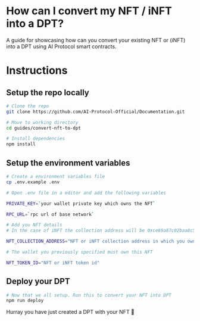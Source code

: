 # How can I convert my NFT / iNFT into a DPT?
A guide for showcasing how can you convert your existing NFT or (iNFT) into a DPT using AI Protocol smart contracts.

# Instructions

## Setup the repo locally
```bash
# Clone the repo
git clone https://github.com/AI-Protocol-Official/Documentation.git

# Move to working directory
cd guides/convert-nft-to-dpt

# Install dependencies
npm install
```

## Setup the environment variables

```bash
# Create a environment variables file
cp .env.example .env

# Open .env file in a editor and add the following variables

PRIVATE_KEY=`your wallet private key which owns the NFT`

RPC_URL=`rpc url of base network`

# Add you NFT details
# In the case of iNFT the collection address will be 0xce69a87c02baa8c5f17ed7eb8b1c2657afc2e1af on Ethereum

NFT_COLLECTION_ADDRESS="NFT or iNFT collection address in which you own the NFT"

# The wallet you previously specified must own this NFT

NFT_TOKEN_ID="NFT or iNFT token id"
```


## Deploy your DPT

```bash
# Now that we all setup. Run this to convert your NFT into DPT
npm run deploy
```

Hurray you have just created a DPT with your NFT 🥳